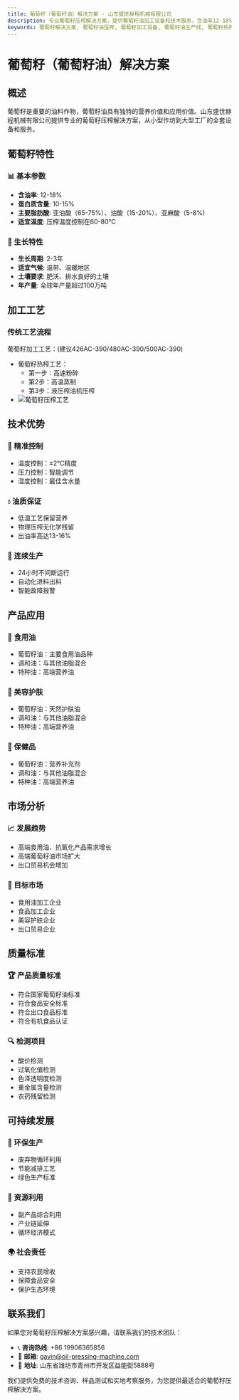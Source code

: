 ```yaml
---
title: 葡萄籽（葡萄籽油）解决方案 - 山东盛世赫程机械有限公司
description: 专业葡萄籽压榨解决方案，提供葡萄籽油加工设备和技术服务，含油率12-18%，富含亚油酸，采用热榨工艺保证出油率，满足高端食用油和抗氧化产品需求。
keywords: 葡萄籽解决方案, 葡萄籽油压榨, 葡萄籽加工设备, 葡萄籽油生产线, 葡萄籽热榨工艺, 葡萄籽压榨机, 葡萄籽油提取, 葡萄籽油料加工, 葡萄籽油压榨设备, 葡萄籽油生产设备
---
```


# 葡萄籽（葡萄籽油）解决方案

## 概述

葡萄籽是重要的油料作物，葡萄籽油具有独特的营养价值和应用价值。山东盛世赫程机械有限公司提供专业的葡萄籽压榨解决方案，从小型作坊到大型工厂的全套设备和服务。

## 葡萄籽特性

### 📊 基本参数
- **含油率**: 12-18%
- **蛋白质含量**: 10-15%
- **主要脂肪酸**: 亚油酸（65-75%）、油酸（15-20%）、亚麻酸（5-8%)
- **适宜温度**: 压榨温度控制在60-80℃

### 🌱 生长特性
- **生长周期**: 2-3年
- **适宜气候**: 温带、温暖地区
- **土壤要求**: 肥沃、排水良好的土壤
- **年产量**: 全球年产量超过100万吨

## 加工工艺

### 传统工艺流程
葡萄籽加工工艺：(建议426AC-390/480AC-390/500AC-390)
 + 葡萄籽热榨工艺：
    + 第一步：高速粉碎
    + 第2步：高温蒸制
    + 第3步：液压榨油机压榨
 + ![葡萄籽压榨工艺](/images/葡萄籽热榨工艺_Hot%20pressing%20process%20of%20grape%20seeds_.png)



## 技术优势

### 🎯 精准控制
- 温度控制：±2℃精度
- 压力控制：智能调节
- 湿度控制：最佳含水量

### 💧 油质保证
- 低温工艺保留营养
- 物理压榨无化学残留
- 出油率高达13-16%

### 🔄 连续生产
- 24小时不间断运行
- 自动化进料出料
- 智能故障报警

## 产品应用

### 🍳 食用油
- 葡萄籽油：主要食用油品种
- 调和油：与其他油脂混合
- 特种油：高端营养油

### 💄 美容护肤
- 葡萄籽油：天然护肤油
- 调和油：与其他油脂混合
- 特种油：高端营养油

### 💊 保健品
- 葡萄籽油：营养补充剂
- 调和油：与其他油脂混合
- 特种油：高端营养油

## 市场分析

### 📈 发展趋势
- 高端食用油、抗氧化产品需求增长
- 高端葡萄籽油市场扩大
- 出口贸易机会增加

### 🎯 目标市场
- 食用油加工企业
- 食品加工企业
- 美容护肤企业
- 出口贸易企业



## 质量标准

### 🏆 产品质量标准
- 符合国家葡萄籽油标准
- 符合食品安全标准
- 符合出口食品标准
- 符合有机食品认证

### 🔍 检测项目
- 酸价检测
- 过氧化值检测
- 色泽透明度检测
- 重金属含量检测
- 农药残留检测

## 可持续发展

### 🌱 环保生产
- 废弃物循环利用
- 节能减排工艺
- 绿色生产标准

### 🔄 资源利用
- 副产品综合利用
- 产业链延伸
- 循环经济模式

### 🌍 社会责任
- 支持农民增收
- 保障食品安全
- 保护生态环境

## 联系我们

如果您对葡萄籽压榨解决方案感兴趣，请联系我们的技术团队：

- 📞 **咨询热线**: +86 19906365856
- 📧 **邮箱**: gavin@oil-pressing-machine.com
- 📍 **地址**: 山东省潍坊市青州市开发区益能街5888号

我们提供免费的技术咨询、样品测试和实地考察服务，为您提供最适合的葡萄籽压榨解决方案。
